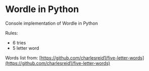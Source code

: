 # Wordle in Python
Console implementation of Wordle in Python

Rules:
  - 6 tries
  - 5 letter word


Words list from: [https://github.com/charlesreid1/five-letter-words](https://github.com/charlesreid1/five-letter-words)
